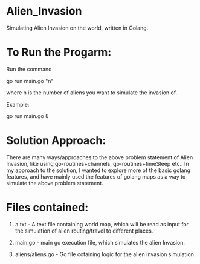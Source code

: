 # Alien_Invasion
Simulating Alien Invasion on the world, written in Golang.

# To Run the Progarm:
Run the command 

go run main.go "n"

where n is the number of aliens you want to simulate the invasion of.

Example:

go run main.go 8


# Solution Approach:
There are many ways/approaches to the above problem statement of Alien Invasion, like using go-routines+channels, go-routines+timeSleep etc.. In my approach to the solution, I wanted to explore more of the basic golang features, and have mainly used the features of golang maps as a way to simulate the above problem statement.

# Files contained:
1. a.txt - A text file containing world map, which will be read as input for the simulation of alien routing/travel to different places.

2. main.go - main go execution file, which simulates the alien Invasion.

3. aliens/aliens.go - Go file cotaining logic for the alien invasion simulation



